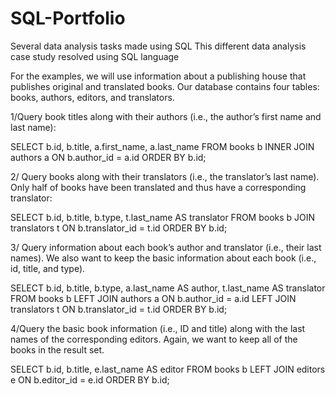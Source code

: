 # SQL-Portfolio
Several data analysis tasks made using SQL 
This different data analysis case study resolved using SQL language 

For the examples, we will use information about a publishing house that publishes original and translated books. Our database contains four tables: books, authors, editors, and translators.

1/Query book titles along with their authors (i.e., the author’s first name and last name):

  SELECT b.id, b.title, a.first_name, a.last_name
  FROM books b
  INNER JOIN authors a
  ON b.author_id = a.id
  ORDER BY b.id;

2/ Query books along with their translators (i.e., the translator’s last name). Only half of  books have been translated and thus have a corresponding translator:

  SELECT b.id, b.title, b.type, t.last_name AS translator
  FROM books b
  JOIN translators t
  ON b.translator_id = t.id
  ORDER BY b.id;
 
3/ Query information about each book’s author and translator (i.e., their last names). We also want to keep the basic information about each book (i.e., id, title, and type).

  SELECT b.id, b.title, b.type, a.last_name AS author,
  t.last_name AS translator
  FROM books b
  LEFT JOIN authors a
  ON b.author_id = a.id
  LEFT JOIN translators t
  ON b.translator_id = t.id
  ORDER BY b.id;
  
4/Query the basic book information (i.e., ID and title) along with the last names of the corresponding editors. Again, we want to keep all of the books in the result set.

  SELECT b.id, b.title, e.last_name AS editor
  FROM books b
  LEFT JOIN editors e
  ON b.editor_id = e.id
  ORDER BY b.id;
